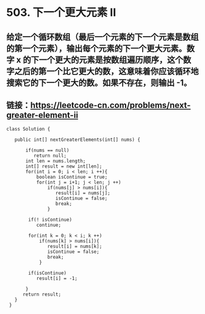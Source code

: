 # 503. 下一个更大元素 II
## 给定一个循环数组（最后一个元素的下一个元素是数组的第一个元素），输出每个元素的下一个更大元素。数字 x 的下一个更大的元素是按数组遍历顺序，这个数字之后的第一个比它更大的数，这意味着你应该循环地搜索它的下一个更大的数。如果不存在，则输出 -1。
## 链接：https://leetcode-cn.com/problems/next-greater-element-ii

    class Solution {
  
       public int[] nextGreaterElements(int[] nums) {
       
           if(nums == null)
              return null;
           int len = nums.length;
           int[] result = new int[len];
           for(int i = 0; i < len; i ++){
               boolean isContinue = true;
               for(int j = i+1; j < len; j ++)
                   if(nums[j] > nums[i]){
                      result[i] = nums[j];
                      isContinue = false;
                      break;
                   }

            if(! isContinue)
               continue;

            for(int k = 0; k < i; k ++)
                if(nums[k] > nums[i]){
                   result[i] = nums[k];
                   isContinue = false;
                   break;
                }
                
            if(isContinue)
               result[i] = -1;
                    
           }
          return result;
       }
     }
